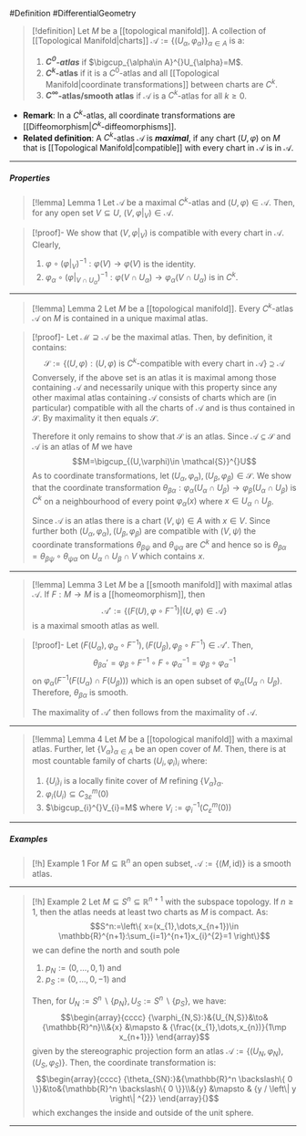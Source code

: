 #Definition #DifferentialGeometry 

> [!definition]
> Let $M$ be a [[topological manifold]]. A collection of [[Topological Manifold|charts]] $\mathcal{A}:=\{ (U_{\alpha},\varphi_{\alpha}) \}_{\alpha\in A}$ is a:
> 1. ***$C^0$-atlas*** if $\bigcup_{\alpha\in A}^{}U_{\alpha}=M$.
> 2. **$C^k$-atlas** if it is a $C^0$-atlas and all [[Topological Manifold|coordinate transformations]] between charts are $C^k$.
> 3. **$C^\infty$-atlas/smooth atlas** if $\mathcal{A}$ is a $C^k$-atlas for all $k\geq 0$.
- **Remark**: In a $C^k$-atlas, all coordinate transformations are [[Diffeomorphism|$C^k$-diffeomorphisms]].
- **Related definition**: A $C^k$-atlas $\mathcal{A}$ is ***maximal***, if any chart $(U,\varphi)$ on $M$ that is [[Topological Manifold|compatible]] with every chart in $\mathcal{A}$ is in $\mathcal{A}$.
---
##### Properties
> [!lemma] Lemma 1
> Let $\mathcal{A}$ be a maximal $C^k$-atlas and $(U,\varphi)\in \mathcal{A}$. Then, for any open set $V\subseteq U$, $(V,\varphi|_{V})\in \mathcal{A}$.

> [!proof]-
> We show that $(V,\varphi|_{V})$ is compatible with every chart in $\mathcal{A}$. Clearly, 
> 1. $\varphi \circ(\varphi|_{V})^{-1}:\varphi(V)\to \varphi(V)$ is the identity.
> 2. $\varphi_{\alpha}\circ(\varphi|_{V\cap U_{\alpha}})^{-1}:\varphi(V\cap U_{\alpha})\to\varphi_{\alpha}(V \cap U_{\alpha})$ is in $C^k$.
---
> [!lemma] Lemma 2
> Let $M$ be a [[topological manifold]]. Every $C^k$-atlas $\mathcal{A}$ on $M$ is contained in a unique maximal atlas.

> [!proof]-
> Let $\mathcal{M}\supseteq\mathcal{A}$ be the maximal atlas. Then, by definition, it contains: $$\mathcal{S}:=\{ (U,\varphi):(U,\varphi)\text{ is }C^k\text{-compatible with every chart in }\mathcal{A} \}\supseteq\mathcal{A}$$Conversely, if the above set is an atlas it is maximal among those containing $\mathcal{A}$ and necessarily unique with this property since any other maximal atlas containing $\mathcal{A}$ consists of charts which are (in particular) compatible with all the charts of $\mathcal{A}$ and is thus contained in $\mathcal{S}$. By maximality it then equals $\mathcal{S}$. 
> 
> Therefore it only remains to show that $\mathcal{S}$ is an atlas. Since $\mathcal{A}\subseteq \mathcal{S}$ and $\mathcal{A}$ is an atlas of $M$ we have $$M=\bigcup_{(U,\varphi)\in \mathcal{S}}^{}U$$ As to coordinate transformations, let $(U_{\alpha},\varphi_{\alpha}),(U_{\beta},\varphi_{\beta})\in \mathcal{S}$. We show that the coordinate transformation $\theta_{\beta\alpha}:\varphi_{\alpha}(U_{\alpha}\cap U_{\beta})\to\varphi_{\beta}(U_{\alpha}\cap U_{\beta})$ is $C^k$ on a neighbourhood of every point $\varphi_{\alpha}(x)$ where $x\in U_{\alpha}\cap U_{\beta}$. 
> 
> Since $\mathcal{A}$ is an atlas there is a chart $(V,\psi)\in A$ with $x\in V$. Since further both $(U_{\alpha},\varphi_{\alpha}),(U_{\beta},\varphi_{\beta})$ are compatible with $(V,\psi)$ the coordinate transformations $\theta_{\beta \psi}$ and $\theta _{\psi\alpha}$ are $C^k$ and hence so is $\theta_{\beta\alpha}=\theta_{\beta \psi}\circ\theta_{\psi\alpha}$ on $U_{\alpha}\cap U_{\beta}\cap V$ which contains $x$.
---
> [!lemma] Lemma 3
> Let $M$ be a [[smooth manifold]] with maximal atlas $\mathcal{A}$. If $F:M\to M$ is a [[homeomorphism]], then $$\mathcal{A}':=\{ (F(U),\varphi \circ F^{-1})|(U,\varphi)\in \mathcal{A} \}$$is a maximal smooth atlas as well.

> [!proof]-
> Let $(F(U_{\alpha}),\varphi_{\alpha}\circ F^{-1}),(F(U_{\beta}),\varphi_{\beta}\circ F^{-1})\in \mathcal{A'}$. Then, $$\theta_{\beta\alpha}'=\varphi_{\beta}\circ F^{-1}\circ F\circ \varphi_{\alpha}^{-1}=\varphi_{\beta}\circ\varphi_{\alpha}^{-1} $$on $\varphi_{\alpha}(F^{-1}(F(U_{\alpha})\cap F(U_{\beta})))$ which is an open subset of $\varphi_{\alpha}(U_{\alpha}\cap U_{\beta})$. Therefore,  $\theta_{\beta\alpha}$ is smooth.
> 
> The maximality of $\mathcal{A}'$ then follows from the maximality of $\mathcal{A}$.
---
> [!lemma] Lemma 4
> Let $M$ be a [[topological manifold]] with a maximal atlas. Further, let $\{ V_{\alpha} \}_{\alpha\in A}$ be an open cover of $M$. Then, there is at most countable family of charts $(U_{i},\varphi_{i})_{i}$ where:
> 1. $\{ U_{i} \}_{i}$ is a locally finite cover of $M$ refining $\{ V_{\alpha} \}_{\alpha}$.
> 2. $\varphi_{i}(U_{i})\subseteq C_{3\varepsilon}^m(0)$
> 3. $\bigcup_{i}^{}V_{i}=M$ where $V_{i}:=\varphi_{i}^{-1}(C_{\varepsilon}^m(0))$
---
##### Examples
> [!h] Example 1
> For $M\subseteq \mathbb{R}^n$ an open subset, $\mathcal{A}:=\{ (M,\text{id}) \}$ is a smooth atlas.
---
> [!h] Example 2
> Let $M\subseteq S^n\subseteq \mathbb{R}^{n+1}$ with the subspace topology. If $n\geq 1$, then the atlas needs at least two charts as $M$ is compact. As: $$S^n:=\left\{  x=(x_{1},\dots,x_{n+1})\in \mathbb{R}^{n+1}:\sum_{i=1}^{n+1}x_{i}^{2}=1  \right\}$$we can define the north and south pole 
> 1. $p_{N}:=(0,\dots,0,1)$ and
> 2. $p_{S}:=(0,\dots,0,-1)$ and
>
>Then, for $U_{N}:= S^n \backslash\{ p_{N} \},U_{S}:= S^n \backslash\{ p_{S} \}$, we have: $$\begin{array}{cccc} {\varphi_{N,S}:}&{U_{N,S}}&\to&{\mathbb{R}^n}\\&{x} &\mapsto & {\frac{(x_{1},\dots,x_{n})}{1\mp x_{n+1}}} \end{array}$$given by the stereographic projection form an atlas $\mathcal{A}:=\{ (U_{N},\varphi_{N}), (U_{S},\varphi_{S}) \}$. Then, the coordinate transformation is: $$\begin{array}{cccc} {\theta_{SN}:}&{\mathbb{R}^n \backslash\{ 0 \}}&\to&{\mathbb{R}^n \backslash\{ 0 \}}\\&{y} &\mapsto & {y / \left\| y \right\| ^{2}} \end{array}{}$$which exchanges the inside and outside of the unit sphere.
---


